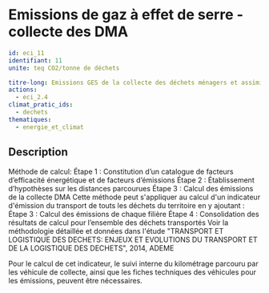 # Emissions de gaz à effet de serre - collecte des DMA
```yaml
id: eci_11
identifiant: 11
unite: teq CO2/tonne de déchets

titre-long: Emissions GES de la collecte des déchets ménagers et assimilés sur le territoire (teq CO2/tonne de déchets)
actions:
  - eci_2.4
climat_pratic_ids:
  - dechets
thematiques:
  - energie_et_climat
```
## Description
Méthode de calcul:
Étape 1 : Constitution d’un catalogue de facteurs d’efficacité énergétique et de facteurs d’émissions
Étape 2 : Établissement d’hypothèses sur les distances parcourues
Étape 3 : Calcul des émissions de la collecte DMA
Cette méthode peut s'appliquer au calcul d'un indicateur d'émission du transport de touts les déchets du territoire en y ajoutant :
Étape 3 : Calcul des émissions de chaque filière
Étape 4 : Consolidation des résultats de calcul pour l’ensemble des déchets transportés
Voir la méthodologie détaillée et données dans l'étude "TRANSPORT ET LOGISTIQUE DES DECHETS: ENJEUX ET EVOLUTIONS DU TRANSPORT ET DE LA LOGISTIQUE DES DECHETS", 2014, ADEME

Pour le calcul de cet indicateur, le suivi interne du kilométrage parcouru par les véhicule de collecte, ainsi que les fiches techniques des véhicules pour les émissions, peuvent être nécessaires.
